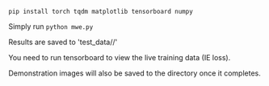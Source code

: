 ```pip install torch tqdm matplotlib tensorboard numpy```

Simply run ```python mwe.py```

Results are saved to 'test_data/<date-time>/'

You need to run tensorboard to view the live training data (IE loss).

Demonstration images will also be saved to the directory once it completes. 
